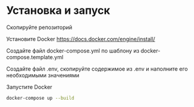 # Установка и запуск

Скопируйте репозиторий

Установите Docker
<https://docs.docker.com/engine/install/>

Создайте файл docker-compose.yml по шаблону из docker-compose.template.yml

Создайте файл .env, скопируйте содержимое из .env и наполните его необходимыми значениями

Запустите Docker

```bash
docker-compose up --build
```
